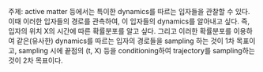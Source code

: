 주제: active matter 등에서는 특이한 dynamics를 따르는 입자들을 관찰할 수 있다. 이때 이러한 입자들의 경로를 관측하여, 이 입자들의 dynamics를 알아내고 싶다. 즉, 입자의 위치 X의 시간에 따른 확률분포를 알고 싶다. 그리고 이러한 확률분포를 이용하여 같은(유사한) dynamics를 따르는 입자의 경로들을 sampling 하는 것이 1차 목표이고, sampling 시에 끝점의 (t, X) 등을 conditioning하여 trajectory를 sampling하는 것이 2차 목표이다.

